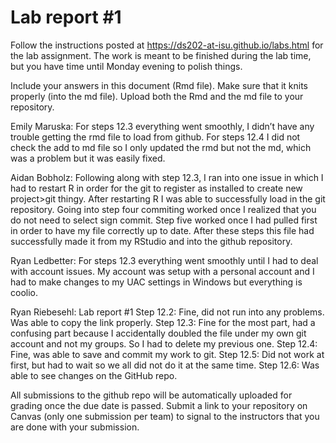 
<!-- README.md is generated from README.Rmd. Please edit the README.Rmd file -->

# Lab report \#1

Follow the instructions posted at
<https://ds202-at-isu.github.io/labs.html> for the lab assignment. The
work is meant to be finished during the lab time, but you have time
until Monday evening to polish things.

Include your answers in this document (Rmd file). Make sure that it
knits properly (into the md file). Upload both the Rmd and the md file
to your repository.

Emily Maruska: For steps 12.3 everything went smoothly, I didn’t have
any trouble getting the rmd file to load from github. For steps 12.4 I
did not check the add to md file so I only updated the rmd but not the
md, which was a problem but it was easily fixed.

Aidan Bobholz: Following along with step 12.3, I ran into one issue in
which I had to restart R in order for the git to register as installed
to create new project\>git thingy. After restarting R I was able to
successfully load in the git repository. Going into step four commiting
worked once I realized that you do not need to select sign commit. Step
five worked once I had pulled first in order to have my file correctly
up to date. After these steps this file had successfully made it from my
RStudio and into the github repository.

Ryan Ledbetter: For steps 12.3 everything went smoothly until I had to
deal with account issues. My account was setup with a personal account
and I had to make changes to my UAC settings in Windows but everything
is coolio.

Ryan Riebesehl: Lab report \#1 Step 12.2: Fine, did not run into any
problems. Was able to copy the link properly. Step 12.3: Fine for the
most part, had a confusing part because I accidentally doubled the file
under my own git account and not my groups. So I had to delete my
previous one. Step 12.4: Fine, was able to save and commit my work to
git. Step 12.5: Did not work at first, but had to wait so we all did not
do it at the same time. Step 12.6: Was able to see changes on the GitHub
repo.

All submissions to the github repo will be automatically uploaded for
grading once the due date is passed. Submit a link to your repository on
Canvas (only one submission per team) to signal to the instructors that
you are done with your submission.

